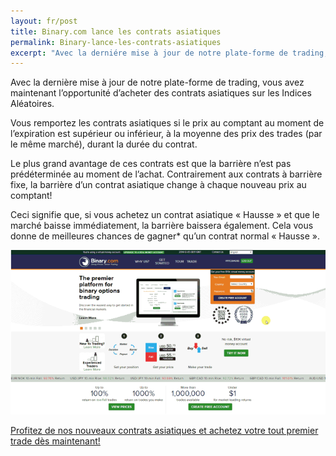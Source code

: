 ```yaml
---
layout: fr/post
title: Binary.com lance les contrats asiatiques
permalink: Binary-lance-les-contrats-asiatiques
excerpt: "Avec la derniére mise à jour de notre plate-forme de trading, vous avez maintenant l'opportunité d'acheter des contrats asiatiques sur les Indices Aléatoires."
---
```


Avec la dernière mise à jour de notre plate-forme de trading, vous avez maintenant l’opportunité d’acheter des contrats asiatiques sur les Indices 
Aléatoires.

Vous remportez les contrats asiatiques si le prix au comptant au moment de l’expiration est supérieur ou inférieur, à la moyenne des prix des trades (par le 
même marché), durant la durée du contrat.

Le plus grand avantage de ces contrats est que la barrière n’est pas prédéterminée au moment de l’achat. Contrairement aux contrats à barrière fixe, la barrière d’un contrat asiatique change à chaque nouveau prix au comptant! 

Ceci signifie que, si vous achetez un contrat asiatique « Hausse » et que le marché baisse immédiatement, la barrière baissera également. Cela vous donne de meilleures chances de gagner* qu’un contrat normal « Hausse ».

[![](/post_images/7054055_orig.gif)](https://www.binary.com/c/trade.cgi?market=random&time=7t&form_name=asian&expiry_&amount_&H=%2B0&currency=USD&underlying_symbol=R_50&amount=100&date_&&l=FR/?utm_medium=social&utm_source=blog&utm_content=whatsnew)

[Profitez de nos nouveaux contrats asiatiques et achetez votre tout premier trade dès maintenant!](https://www.binary.com/c/trade.cgi?market=random&time=7t&form_name=asian&expiry_&amount_&H=%2B0&currency=USD&underlying_symbol=R_50&amount=100&date_&&l=FR/?utm_medium=social&utm_source=blog&utm_content=whatsnew)
